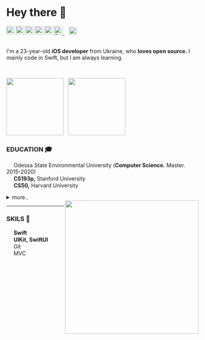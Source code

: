 # Hey there 👋

<a href="https://t.me/obrienser/">
  <img align="left" alt="Telegram" height="22px" src="https://user-images.githubusercontent.com/50111192/124474147-d99b2600-dda8-11eb-80db-bc3bdd3efef4.png" />
</a>
<a href="mailto:obrienser@gmail.com">
  <img align="left" alt="Email" height="22px" src="https://user-images.githubusercontent.com/50111192/124474775-9ab9a000-dda9-11eb-873c-b61af90459d4.png" />
</a>
<a href="https://twitter.com/ser_maslennikov/">
  <img align="left" alt="Twitter" height="22px" src="https://raw.githubusercontent.com/peterthehan/peterthehan/master/assets/twitter.svg" />
</a>
<a href="https://linkedin.com/in/obrienser/">
  <img align="left" alt="LinkedIN" height="22px" src="https://raw.githubusercontent.com/peterthehan/peterthehan/master/assets/linkedin.svg" />
</a>
<a href="https://facebook.com/obrienser/">
  <img align="left" alt="Facebook" height="22px" src="https://user-images.githubusercontent.com/50111192/124475263-2df2d580-ddaa-11eb-8c77-fe58223f5360.png" />
</a>
<a href="https://www.buymeacoffee.com/obrienser">
  <img src="https://cdn.buymeacoffee.com/buttons/v2/default-yellow.png" alt="Buy Me A Coffee" height="23">
</a> &nbsp;&nbsp;
<a href="https://github.com/obrienser/">
  <img src="https://visitor-badge.laobi.icu/badge?page_id=obrienser" alt="" height="21">
</a>
<br><br>

I'm a 23-year-old **iOS developer** from Ukraine, who **loves open source.** I mainly code in Swift, but I am always learning.

<br>

<img src ="https://github-readme-stats.vercel.app/api?username=obrienser&&show_icons=true" height="150" />&nbsp;&nbsp; <img src ="https://github-readme-stats.vercel.app/api/top-langs/?username=obrienser&layout=compact" height="150" />

### EDUCATION :mortar_board:
<img src="https://user-images.githubusercontent.com/50111192/125590171-693b377a-b95c-4719-b9eb-9a658d94ee7e.png" width="15" /> Odessa State Environmental University (**Computer Science.** Master. 2015-2020)<br>
<img src="https://user-images.githubusercontent.com/50111192/125590227-8ce555ab-ff46-4f17-a340-ea1f2ad3622e.png" width="15" /> **CS193p,** Stanford University<br>
<img src="https://user-images.githubusercontent.com/50111192/125590227-8ce555ab-ff46-4f17-a340-ea1f2ad3622e.png" width="15" /> **CS50,** Harvard University<br>
<details>
  <summary>more..</summary>
  <img src="https://user-images.githubusercontent.com/50111192/125590227-8ce555ab-ff46-4f17-a340-ea1f2ad3622e.png" width="15" /> How to Make an App for Beginners, CodeWithChris<br>
  <img src="https://user-images.githubusercontent.com/50111192/125590227-8ce555ab-ff46-4f17-a340-ea1f2ad3622e.png" width="15" /> Xcode UIKit Tutorial, CodeWithChris<br>
</details>

<img align="right" src="/image03.gif" width="350" />

----

### SKILS :muscle:
<img src="https://user-images.githubusercontent.com/50111192/125415839-7ae279bc-11f5-4384-903e-136f46b359b2.png" width="15" /> **Swift**<br>
<img src="https://user-images.githubusercontent.com/50111192/125574068-0c4e0121-8701-43b1-9ef5-5c44089e1ad1.png" width="15" /> **UIKit, SwiftUI**<br>
<img src="https://user-images.githubusercontent.com/50111192/125415311-9717d980-3851-4b00-8113-a985a31f3326.png" width="15" /> Git<br>
<img src="https://user-images.githubusercontent.com/50111192/125574299-66e447c2-f112-484a-8a26-cd747006749e.png" width="15" /> MVC<br>
